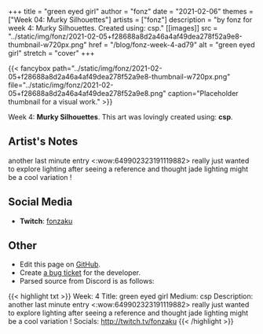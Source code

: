 +++
title =       "green eyed girl"
author =      "fonz"
date =        "2021-02-06"
themes =      ["Week 04: Murky Silhouettes"]
artists =     ["fonz"]
description = "by fonz for week 4: Murky Silhouettes. Created using: csp."
[[images]]
              src = "../static/img/fonz/2021-02-05+f28688a8d2a46a4af49dea278f52a9e8-thumbnail-w720px.png"
              href = "/blog/fonz-week-4-ad79"
              alt = "green eyed girl"
              stretch = "cover"
+++


{{< fancybox path="../static/img/fonz/2021-02-05+f28688a8d2a46a4af49dea278f52a9e8-thumbnail-w720px.png" file="../static/img/fonz/2021-02-05+f28688a8d2a46a4af49dea278f52a9e8.png" caption="Placeholder thumbnail for a visual work." >}}


Week 4: **Murky Silhouettes**. This art was lovingly created using: **csp**.

## Artist's Notes

another last minute entry  <:wow:649902323191119882>  really just wanted to explore lighting after seeing a reference and thought jade lighting might be a cool variation !

## Social Media

- **Twitch**: <a href='https://twitch.tv/fonzaku' target='_blank'>fonzaku</a>

## Other

- Edit this page on [GitHub](https://github.com/teaminkling/web-refresh/edit/main/content/blog/fonz-week-4-ad79.md).
- Create [a bug ticket](https://github.com/teaminkling/web-refresh/issues/new?assignees=&labels=bug&template=problem-report.md&title=) for the developer.
- Parsed source from Discord is as follows:

{{< highlight txt >}}
Week: 4
Title: green eyed girl
Medium: csp
Description: another last minute entry  <:wow:649902323191119882>  really just wanted to explore lighting after seeing a reference and thought jade lighting might be a cool variation !
Socials: http://twitch.tv/fonzaku
{{< /highlight >}}